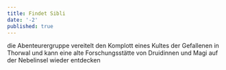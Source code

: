 ```yaml
---
title: Findet Sibli
date: '-2'
published: true
---
```


die Abenteurergruppe vereitelt den Komplott eines Kultes der Gefallenen in Thorwal und kann eine
alte Forschungsstätte von Druidinnen und Magi auf der Nebelinsel wieder entdecken
